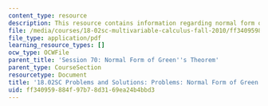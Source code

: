 ```yaml
---
content_type: resource
description: This resource contains information regarding normal form of green's theorem.
file: /media/courses/18-02sc-multivariable-calculus-fall-2010/ff340959884f97b78d3169ea24b4bbd3_MIT18_02SC_pb_70_comb.pdf
file_type: application/pdf
learning_resource_types: []
ocw_type: OCWFile
parent_title: 'Session 70: Normal Form of Green''s Theorem'
parent_type: CourseSection
resourcetype: Document
title: '18.02SC Problems and Solutions: Problems: Normal Form of Green''s Theorem'
uid: ff340959-884f-97b7-8d31-69ea24b4bbd3
---
```


